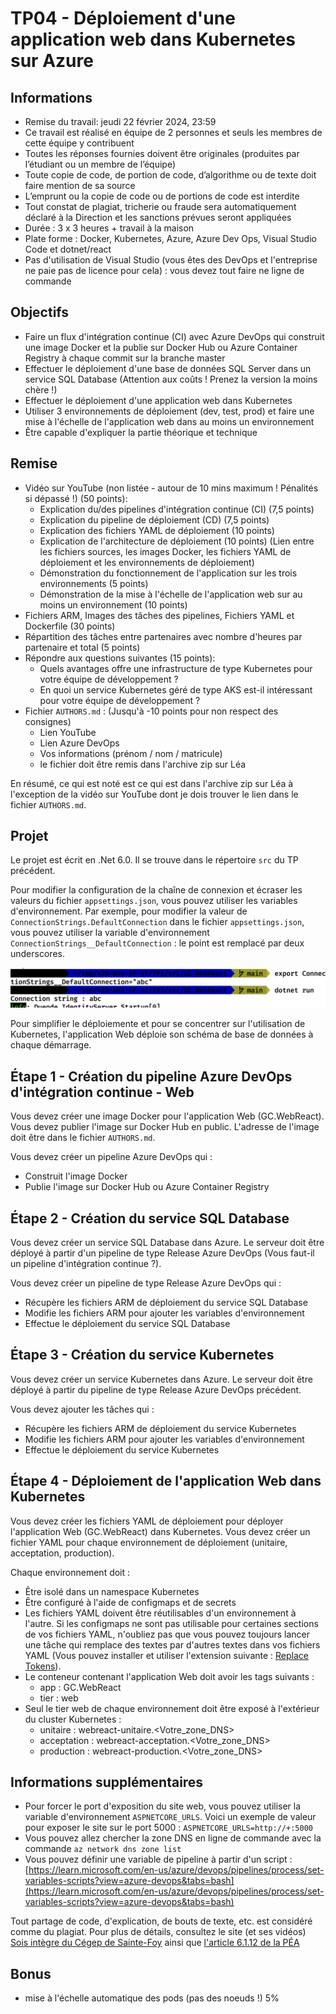 # TP04 - Déploiement d'une application web dans Kubernetes sur Azure

## Informations

- Remise du travail: jeudi 22 février 2024, 23:59
- Ce travail est réalisé en équipe de 2 personnes et seuls les membres de cette équipe y contribuent
- Toutes les réponses fournies doivent être originales (produites par l’étudiant ou un membre de l’équipe)
- Toute copie de code, de portion de code, d’algorithme ou de texte doit faire mention de sa source
- L’emprunt ou la copie de code ou de portions de code est interdite
- Tout constat de plagiat, tricherie ou fraude sera automatiquement déclaré à la Direction et les sanctions prévues seront appliquées
- Durée : 3 x 3 heures + travail à la maison
- Plate forme : Docker, Kubernetes, Azure, Azure Dev Ops, Visual Studio Code et dotnet/react
- Pas d'utilisation de Visual Studio (vous êtes des DevOps et l'entreprise ne paie pas de licence pour cela) : vous devez tout faire ne ligne de commande

## Objectifs

- Faire un flux d'intégration continue (CI) avec Azure DevOps qui construit une image Docker et la publie sur Docker Hub ou Azure Container Registry à chaque commit sur la branche master
- Effectuer le déploiement d'une base de données SQL Server dans un service SQL Database (Attention aux coûts ! Prenez la version la moins chère !)
- Effectuer le déploiement d'une application web dans Kubernetes
- Utiliser 3 environnements de déploiement (dev, test, prod) et faire une mise à l'échelle de l'application web dans au moins un environnement
- Être capable d'expliquer la partie théorique et technique

## Remise

- Vidéo sur YouTube (non listée - autour de 10 mins maximum ! Pénalités si dépassé !) (50 points):
  - Explication du/des pipelines d'intégration continue (CI) (7,5 points)
  - Explication du pipeline de déploiement (CD) (7,5 points)
  - Explication des fichiers YAML de déploiement (10 points)
  - Explication de l'architecture de déploiement (10 points) (Lien entre les fichiers sources, les images Docker, les fichiers YAML de déploiement et les environnements de déploiement)
  - Démonstration du fonctionnement de l'application sur les trois environnements (5 points)
  - Démonstration de la mise à l'échelle de l'application web sur au moins un environnement (10 points)
- Fichiers ARM, Images des tâches des pipelines, Fichiers YAML et Dockerfile (30 points)
- Répartition des tâches entre partenaires avec nombre d'heures par partenaire et total (5 points)
- Répondre aux questions suivantes (15 points):
  - Quels avantages offre une infrastructure de type Kubernetes pour votre équipe de développement ?
  - En quoi un service Kubernetes géré de type AKS est-il intéressant pour votre équipe de développement ?
- Fichier `AUTHORS.md` : (Jusqu'à -10 points pour non respect des consignes)
  - Lien YouTube
  - Lien Azure DevOps
  - Vos informations (prénom / nom / matricule)
  - le fichier doit être remis dans l'archive zip sur Léa

En résumé, ce qui est noté est ce qui est dans l'archive zip sur Léa à l'exception de la vidéo sur YouTube dont je dois trouver le lien dans le fichier `AUTHORS.md`.

## Projet

Le projet est écrit en .Net 6.0. Il se trouve dans le répertoire ```src``` du TP précédent.

Pour modifier la configuration de la chaîne de connexion et écraser les valeurs du fichier `appsettings.json`, vous pouvez utiliser les variables d'environnement. Par exemple, pour modifier la valeur de `ConnectionStrings.DefaultConnection` dans le fichier `appsettings.json`, vous pouvez utiliser la variable d'environnement `ConnectionStrings__DefaultConnection` : le point est remplacé par deux underscores.

![Modification de la chaîne de connexion](img/exemple_connectionString.png)

Pour simplifier le déploiemente et pour se concentrer sur l'utilisation de Kubernetes, l'application Web déploie son schéma de base de données à chaque démarrage.

## Étape 1 - Création du pipeline Azure DevOps d'intégration continue - Web

Vous devez créer une image Docker pour l'application Web (GC.WebReact). Vous devez publier l'image sur Docker Hub en public. L'adresse de l'image doit être dans le fichier `AUTHORS.md`.

Vous devez créer un pipeline Azure DevOps qui :

- Construit l'image Docker
- Publie l'image sur Docker Hub ou Azure Container Registry

## Étape 2 - Création du service SQL Database

Vous devez créer un service SQL Database dans Azure. Le serveur doit être déployé à partir d'un pipeline de type Release Azure DevOps (Vous faut-il un pipeline d'intégration continue ?).

Vous devez créer un pipeline de type Release Azure DevOps qui :

- Récupère les fichiers ARM de déploiement du service SQL Database
- Modifie les fichiers ARM pour ajouter les variables d'environnement
- Effectue le déploiement du service SQL Database

## Étape 3 - Création du service Kubernetes

Vous devez créer un service Kubernetes dans Azure. Le serveur doit être déployé à partir du pipeline de type Release Azure DevOps précédent.

Vous devez ajouter les tâches qui :

- Récupère les fichiers ARM de déploiement du service Kubernetes
- Modifie les fichiers ARM pour ajouter les variables d'environnement
- Effectue le déploiement du service Kubernetes

## Étape 4 - Déploiement de l'application Web dans Kubernetes

Vous devez créer les fichiers YAML de déploiement pour déployer l'application Web (GC.WebReact) dans Kubernetes. Vous devez créer un fichier YAML pour chaque environnement de déploiement (unitaire, acceptation, production).

Chaque environnement doit :

- Être isolé dans un namespace Kubernetes
- Être configuré à l'aide de configmaps et de secrets
- Les fichiers YAML doivent être réutilisables d'un environnement à l'autre. Si les configmaps ne sont pas utilisable pour certaines sections de vos fichiers YAML, n'oubliez pas que vous pouvez toujours lancer une tâche qui remplace des textes par d'autres textes dans vos fichiers YAML (Vous pouvez installer et utiliser l'extension suivante : [Replace Tokens](https://marketplace.visualstudio.com/items?itemName=qetza.replacetokens)).
- Le conteneur contenant l'application Web doit avoir les tags suivants :
  - app : GC.WebReact
  - tier : web
- Seul le tier web de chaque environnement doit être exposé à l'extérieur du cluster Kubernetes :
  - unitaire : webreact-unitaire.<Votre_zone_DNS>
  - acceptation : webreact-acceptation.<Votre_zone_DNS>
  - production : webreact-production.<Votre_zone_DNS>
  
## Informations supplémentaires
  
- Pour forcer le port d'exposition du site web, vous pouvez utiliser la variable d'environnement `ASPNETCORE_URLS`. Voici un exemple de valeur pour exposer le site sur le port 5000 : `ASPNETCORE_URLS=http://+:5000`
- Vous pouvez allez chercher la zone DNS en ligne de commande avec la commande `az network dns zone list`
- Vous pouvez définir une variable de pipeline à partir d'un script : [https://learn.microsoft.com/en-us/azure/devops/pipelines/process/set-variables-scripts?view=azure-devops&tabs=bash](https://learn.microsoft.com/en-us/azure/devops/pipelines/process/set-variables-scripts?view=azure-devops&tabs=bash)

Tout partage de code, d'explication, de bouts de texte, etc. est considéré comme du plagiat. Pour plus de détails, consultez le site (et ses vidéos) [Sois intègre du Cégep de Sainte-Foy](http://csfoy.ca/soisintegre) ainsi que [l'article 6.1.12 de la PÉA](https://www.csfoy.ca/fileadmin/documents/notre_cegep/politiques_et_reglements/5.9_PolitiqueEvaluationApprentissages_2019.pdf)

## Bonus

- mise à l'échelle automatique des pods (pas des noeuds !) 5%
